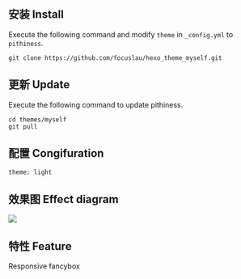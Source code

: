 ## 安装 Install

Execute the following command and modify `theme` in `_config.yml` to `pithiness`.

```
git clone https://github.com/focuslau/hexo_theme_myself.git
```

## 更新 Update

Execute the following command to update pithiness.

```
cd themes/myself
git pull
```

## 配置 Congifuration

```
theme: light
```

## 效果图 Effect diagram

![](https://raw.github.com/focuslau/hexo_theme_myself/master/screenshot.png)

## 特性 Feature

Responsive 
fancybox
